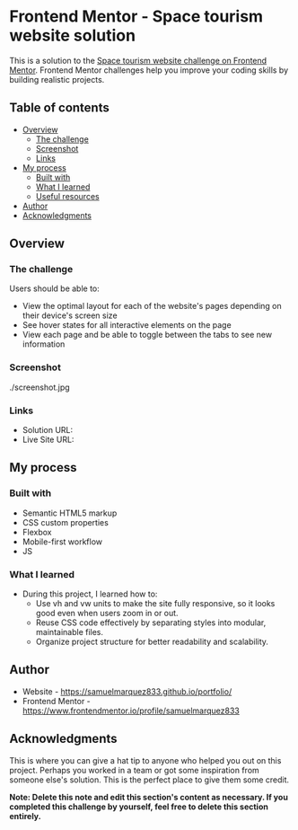 # Frontend Mentor - Space tourism website solution

This is a solution to the [Space tourism website challenge on Frontend Mentor](https://www.frontendmentor.io/challenges/space-tourism-multipage-website-gRWj1URZ3). Frontend Mentor challenges help you improve your coding skills by building realistic projects. 

## Table of contents

- [Overview](#overview)
  - [The challenge](#the-challenge)
  - [Screenshot](#screenshot)
  - [Links](#links)
- [My process](#my-process)
  - [Built with](#built-with)
  - [What I learned](#what-i-learned)
  - [Useful resources](#useful-resources)
- [Author](#author)
- [Acknowledgments](#acknowledgments)


## Overview

### The challenge

Users should be able to:

- View the optimal layout for each of the website's pages depending on their device's screen size
- See hover states for all interactive elements on the page
- View each page and be able to toggle between the tabs to see new information

### Screenshot

./screenshot.jpg

### Links

- Solution URL: 
- Live Site URL: 

## My process

### Built with

- Semantic HTML5 markup
- CSS custom properties
- Flexbox
- Mobile-first workflow
- JS


### What I learned

- During this project, I learned how to:
  - Use vh and vw units to make the site fully responsive, so it looks good even when users zoom in or out.
  - Reuse CSS code effectively by separating styles into modular, maintainable files.
  - Organize project structure for better readability and scalability.

## Author

- Website - https://samuelmarquez833.github.io/portfolio/
- Frontend Mentor - https://www.frontendmentor.io/profile/samuelmarquez833

## Acknowledgments

This is where you can give a hat tip to anyone who helped you out on this project. Perhaps you worked in a team or got some inspiration from someone else's solution. This is the perfect place to give them some credit.

**Note: Delete this note and edit this section's content as necessary. If you completed this challenge by yourself, feel free to delete this section entirely.**
